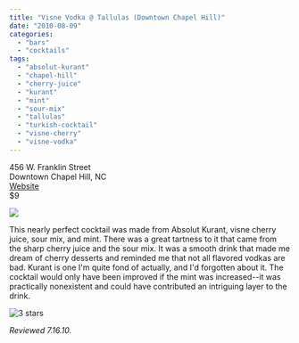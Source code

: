 ```yaml
---
title: "Visne Vodka @ Tallulas (Downtown Chapel Hill)"
date: "2010-08-09"
categories:
  - "bars"
  - "cocktails"
tags:
  - "absolut-kurant"
  - "chapel-hill"
  - "cherry-juice"
  - "kurant"
  - "mint"
  - "sour-mix"
  - "tallulas"
  - "turkish-cocktail"
  - "visne-cherry"
  - "visne-vodka"
---
```


456 W. Franklin Street\
Downtown Chapel Hill, NC\
[Website](http://www.talullas.com/)\
$9

![](https://thegourmez-wpmedia.s3.amazonaws.com/gourmez/photos/tallulas05.jpg)

This nearly perfect cocktail was made from Absolut Kurant, visne cherry juice, sour mix, and mint. There was a great tartness to it that came from the sharp cherry juice and the sour mix. It was a smooth drink that made me dream of cherry desserts and reminded me that not all flavored vodkas are bad. Kurant is one I'm quite fond of actually, and I'd forgotten about it. The cocktail would only have been improved if the mint was increased--it was practically nonexistent and could have contributed an intriguing layer to the drink.




<div class="caption">

![3 stars](http://s3.amazonaws.com/thegourmez-wpmedia/2009/02/rating_avocado1.gif "rating_avocado1")</div>


_Reviewed 7.16.10._
